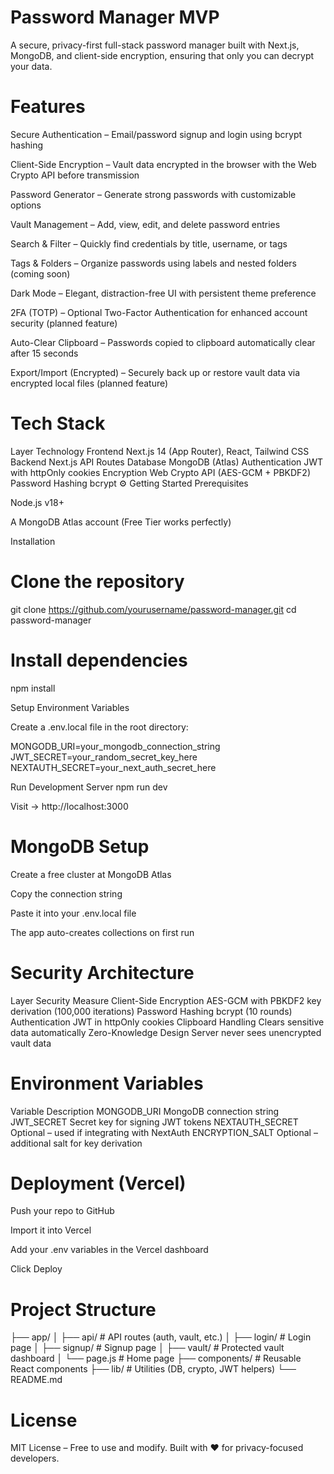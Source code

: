  # Password Manager MVP

A secure, privacy-first full-stack password manager built with Next.js, MongoDB, and client-side encryption, ensuring that only you can decrypt your data.

# Features

Secure Authentication – Email/password signup and login using bcrypt hashing

Client-Side Encryption – Vault data encrypted in the browser with the Web Crypto API before transmission

Password Generator – Generate strong passwords with customizable options

Vault Management – Add, view, edit, and delete password entries

Search & Filter – Quickly find credentials by title, username, or tags

Tags & Folders – Organize passwords using labels and nested folders (coming soon)

Dark Mode – Elegant, distraction-free UI with persistent theme preference

2FA (TOTP) – Optional Two-Factor Authentication for enhanced account security (planned feature)

Auto-Clear Clipboard – Passwords copied to clipboard automatically clear after 15 seconds

Export/Import (Encrypted) – Securely back up or restore vault data via encrypted local files (planned feature)

# Tech Stack
Layer	Technology
Frontend	Next.js 14 (App Router), React, Tailwind CSS
Backend	Next.js API Routes
Database	MongoDB (Atlas)
Authentication	JWT with httpOnly cookies
Encryption	Web Crypto API (AES-GCM + PBKDF2)
Password Hashing	bcrypt
⚙️ Getting Started
Prerequisites

Node.js v18+

A MongoDB Atlas account (Free Tier works perfectly)

Installation
# Clone the repository
git clone https://github.com/yourusername/password-manager.git
cd password-manager

# Install dependencies
npm install

Setup Environment Variables

Create a .env.local file in the root directory:

MONGODB_URI=your_mongodb_connection_string
JWT_SECRET=your_random_secret_key_here
NEXTAUTH_SECRET=your_next_auth_secret_here

Run Development Server
npm run dev


Visit → http://localhost:3000

# MongoDB Setup

Create a free cluster at MongoDB Atlas

Copy the connection string

Paste it into your .env.local file

The app auto-creates collections on first run

# Security Architecture
Layer	Security Measure
Client-Side Encryption	AES-GCM with PBKDF2 key derivation (100,000 iterations)
Password Hashing	bcrypt (10 rounds)
Authentication	JWT in httpOnly cookies
Clipboard Handling	Clears sensitive data automatically
Zero-Knowledge Design	Server never sees unencrypted vault data

# Environment Variables
Variable	Description
MONGODB_URI	MongoDB connection string
JWT_SECRET	Secret key for signing JWT tokens
NEXTAUTH_SECRET	Optional – used if integrating with NextAuth
ENCRYPTION_SALT	Optional – additional salt for key derivation

# Deployment (Vercel)

Push your repo to GitHub

Import it into Vercel

Add your .env variables in the Vercel dashboard

Click Deploy

# Project Structure
├── app/
│   ├── api/              # API routes (auth, vault, etc.)
│   ├── login/            # Login page
│   ├── signup/           # Signup page
│   ├── vault/            # Protected vault dashboard
│   └── page.js           # Home page
├── components/           # Reusable React components
├── lib/                  # Utilities (DB, crypto, JWT helpers)
└── README.md

# License

MIT License – Free to use and modify.
Built with ❤️ for privacy-focused developers.